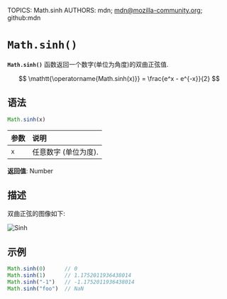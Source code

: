 TOPICS: Math.sinh
AUTHORS: mdn; mdn@mozilla-community.org; github:mdn

# `Math.sinh()`

**`Math.sinh()`** 函数返回一个数字(单位为角度)的双曲正弦值.

$$
\mathtt{\operatorname{Math.sinh(x)}} = \frac{e^x - e^{-x}}{2}
$$

## 语法

```javascript
Math.sinh(x)
```

| 参数 | 说明 |
| :-- | :-- |
| `x` | 任意数字 (单位为度). |

**返回值**: Number

## 描述

双曲正弦的图像如下:

![Sinh](/media/webfrontend__Sinh.png)

## 示例

```javascript
Math.sinh(0)      // 0
Math.sinh(1)      // 1.1752011936438014
Math.sinh("-1")   // -1.1752011936438014
Math.sinh("foo")  // NaN
```
